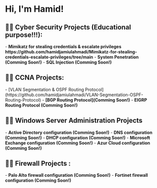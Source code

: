 <h1>Hi, I'm Hamid! </h1>

<h2>👨‍💻 Cyber Security Projects (Educational purpose!!!):</h2>
- <b>Mimikatz for stealing credentials & escalate privileges https://github.com/hamidjamiulahmadi/Mimikatz-for-stealing-credentials-escalate-privileges/tree/main</b>
- <b>System Penetration (Comming Soon!)</b>
- <b>SQL Injection (Comming Soon!)</b>

<h2>👨‍💻 CCNA Projects:</h2>
- [VLAN Segmentation & OSPF Routing Protocol] (https://github.com/hamidjamiulahmadi/VLAN-Segmentation-OSPF-Routing-Protocol)
-  <b>[BGP Routing Protocol](Comming Soon!)</b>
- <b>EIGRP Routing Protocol (Comming Soon!)</b>

<h2>👨‍💻 Windows Server Administration Projects</h2>
- <b>Active Directory configuration (Comming Soon!)</b>
- <b>DNS configuration (Comming Soon!)</b>
- <b>DHCP configuration (Comming Soon!)</b>
- <b>Microsoft Exchange configuration (Comming Soon!)</b>
- <b>Azur Cloud configuration (Comming Soon!)</b>

<h2>👨‍💻 Firewall Projects :</h2>
- <b>Palo Alto firewall configuration (Comming Soon!)</b>
- <b>Fortinet firewall configuration (Comming Soon!)</b>



[Email]: https://gmail.com/hamidjamiulahmadi
[linkedin]: https://linkedin.com/in/hamid-jamiulahmadi

<!--

Here are some ideas to get you started:

- 🔭 I’m currently working on ...
- 🌱 I’m currently learning ...
- 👯 I’m looking to collaborate on ...
- 🤔 I’m looking for help with ...
- 💬 Ask me about ...
- 📫 How to reach me: ...
- 😄 Pronouns: ...
- ⚡ Fun fact: ...
-->
